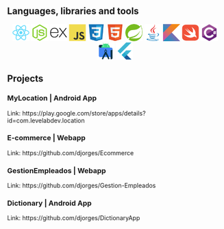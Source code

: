 <h2>Languages, libraries and tools</h2>

<div align="center">
  <img src="https://github.com/devicons/devicon/blob/master/icons/react/react-original.svg" title="React" alt="React" width="40" height="40"/>

<img src="https://github.com/devicons/devicon/blob/master/icons/nodejs/nodejs-plain.svg" title="Node.js" alt="Node.js" width="40" height="40"/>

  <img src="https://github.com/devicons/devicon/blob/master/icons/express/express-original.svg" title="Express" alt="Express" width="40" height="40"/>
  
  <img src="https://github.com/devicons/devicon/blob/master/icons/javascript/javascript-original.svg" title="JavaScript" alt="JavaScript" width="40" height="40"/>

<img src="https://github.com/devicons/devicon/blob/master/icons/css3/css3-original.svg" title="CSS3" alt="CSS3" width="40" height="40"/>

<img src="https://github.com/devicons/devicon/blob/master/icons/html5/html5-original.svg" title="HTML5" alt="HTML5" width="40" height="40"/>
  
<img src="https://github.com/devicons/devicon/blob/master/icons/spring/spring-original.svg" title="Spring" alt="Spring" width="40" height="40"/>

<img src="https://github.com/devicons/devicon/blob/master/icons/java/java-original.svg" title="Java" alt="Java" width="40" height="40"/>

<img src="https://github.com/devicons/devicon/blob/master/icons/kotlin/kotlin-original.svg" title="Kotlin" alt="Kotlin" width="40" height="40"/>

<img src="https://github.com/devicons/devicon/blob/master/icons/swift/swift-original.svg" title="Swift" alt="Swift" width="40" height="40"/>

  <img src="https://github.com/devicons/devicon/blob/master/icons/csharp/csharp-original.svg" title="CSharp" alt="CSharp" width="40" height="40"/>

  <img src="https://github.com/devicons/devicon/blob/master/icons/androidstudio/androidstudio-original.svg" title="AndroidStudio" alt="AndroidStudio" width="40" height="40"/>  
  <img src="https://github.com/devicons/devicon/blob/master/icons/flutter/flutter-original.svg" title="Flutter" alt="Flutter" width="40" height="40"/>
</div>

<h2>Projects</h2>
<h3>MyLocation | Android App</h3>
Link: https://play.google.com/store/apps/details?id=com.levelabdev.location

<h3>E-commerce | Webapp</h3>
Link: https://github.com/djorges/Ecommerce

<h3>GestionEmpleados | Webapp</h3>
Link: https://github.com/djorges/Gestion-Empleados

<h3>Dictionary | Android App</h3>
Link: https://github.com/djorges/DictionaryApp
